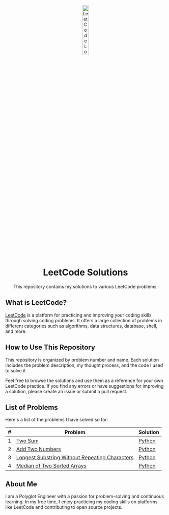 <p align="center">
  <img src="https://leetcode.com/static/images/LeetCode_logo.png" width="20%" alt="LeetCode Logo"/>
</p>

<h1 align="center">LeetCode Solutions</h1>

<p align="center">This repository contains my solutions to various LeetCode problems.</p>

## What is LeetCode?

[LeetCode](https://leetcode.com/) is a platform for practicing and improving your coding skills through solving coding problems. It offers a large collection of problems in different categories such as algorithms, data structures, database, shell, and more.

## How to Use This Repository

This repository is organized by problem number and name. Each solution includes the problem description, my thought process, and the code I used to solve it.

Feel free to browse the solutions and use them as a reference for your own LeetCode practice. If you find any errors or have suggestions for improving a solution, please create an issue or submit a pull request.

## List of Problems

Here's a list of the problems I have solved so far:

| # | Problem | Solution |
|---|---------|----------|
| 1 | [Two Sum](./problem-1-two-sum) | [Python](./problem-1-two-sum/solution.py) |
| 2 | [Add Two Numbers](./problem-2-add-two-numbers) | [Python](./problem-2-add-two-numbers/solution.py) |
| 3 | [Longest Substring Without Repeating Characters](./problem-3-longest-substring-without-repeating-characters) | [Python](./problem-3-longest-substring-without-repeating-characters/solution.py) |
| 4 | [Median of Two Sorted Arrays](./problem-4-median-of-two-sorted-arrays) | [Python](./problem-4-median-of-two-sorted-arrays/solution.py) |

## About Me

I am a Polyglot Engineer with a passion for problem-solving and continuous learning. In my free time, I enjoy practicing my coding skills on platforms like LeetCode and contributing to open source projects.
